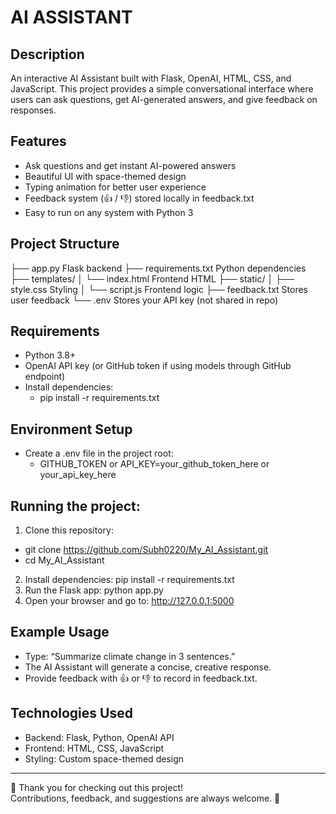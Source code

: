 # AI ASSISTANT

## Description
An interactive AI Assistant built with Flask, OpenAI, HTML, CSS, and JavaScript.
This project provides a simple conversational interface where users can ask questions, get AI-generated answers, and give feedback on responses.

## Features
- Ask questions and get instant AI-powered answers
- Beautiful UI with space-themed design
- Typing animation for better user experience
- Feedback system (👍 / 👎) stored locally in feedback.txt
- Easy to run on any system with Python 3

## Project Structure
├── app.py                Flask backend
├── requirements.txt      Python dependencies
├── templates/
│   └── index.html        Frontend HTML
├── static/
│   ├── style.css         Styling
│   └── script.js         Frontend logic
├── feedback.txt          Stores user feedback
└── .env                  Stores your API key (not shared in repo)

## Requirements
- Python 3.8+
- OpenAI API key (or GitHub token if using models through GitHub endpoint)
- Install dependencies:
  - pip install -r requirements.txt

## Environment Setup
- Create a .env file in the project root:
  - GITHUB_TOKEN or API_KEY=your_github_token_here or your_api_key_here

## Running the project:
1. Clone this repository:
- git clone https://github.com/Subh0220/My_AI_Assistant.git
- cd My_AI_Assistant
2. Install dependencies:
pip install -r requirements.txt
3. Run the Flask app:
python app.py
4. Open your browser and go to:
http://127.0.0.1:5000

## Example Usage
- Type: “Summarize climate change in 3 sentences.”
- The AI Assistant will generate a concise, creative response.
- Provide feedback with 👍 or 👎 to record in feedback.txt.

## Technologies Used
- Backend: Flask, Python, OpenAI API
- Frontend: HTML, CSS, JavaScript
- Styling: Custom space-themed design

---

🙏 Thank you for checking out this project!  
Contributions, feedback, and suggestions are always welcome. 🚀
